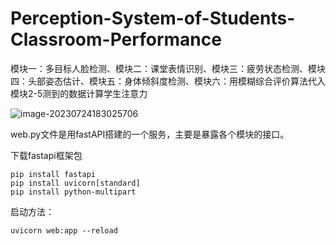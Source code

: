 # Perception-System-of-Students-Classroom-Performance
模块一：多目标人脸检测、模块二：课堂表情识别、模块三：疲劳状态检测、模块四：头部姿态估计、模块五：身体倾斜度检测、模块六：用模糊综合评价算法代入模块2-5测到的数据计算学生注意力

![image-20230724183025706](E:\GithubGoodProject\Perception-System-of-Students-Classroom-Performance\README.assets\image-20230724183025706.png)



web.py文件是用fastAPI搭建的一个服务，主要是暴露各个模块的接口。

下载fastapi框架包

```
pip install fastapi
pip install uvicorn[standard]
pip install python-multipart
```

启动方法：

```
uvicorn web:app --reload
```

